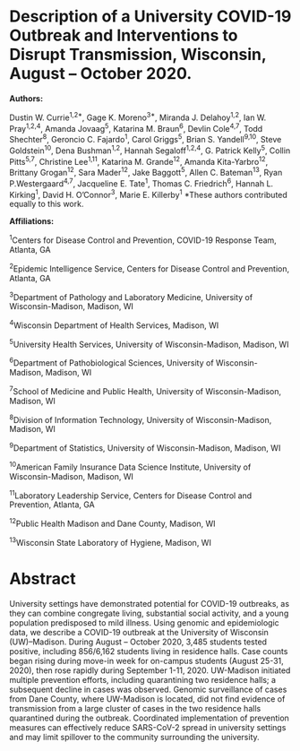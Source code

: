 # Description of a University COVID-19 Outbreak and Interventions to Disrupt Transmission, Wisconsin, August – October 2020.
**Authors:**

Dustin W. Currie<sup>1,2*</sup>, Gage K. Moreno<sup>3*</sup>, Miranda J. Delahoy<sup>1,2</sup>, Ian W. Pray<sup>1,2,4</sup>, Amanda Jovaag<sup>5</sup>, Katarina M. Braun<sup>6</sup>, Devlin Cole<sup>4,7</sup>, Todd Shechter<sup>8</sup>, Geroncio C. Fajardo<sup>1</sup>, Carol Griggs<sup>5</sup>, Brian S. Yandell<sup>9,10</sup>, Steve Goldstein<sup>10</sup>, Dena Bushman<sup>1,2</sup>, Hannah Segaloff<sup>1,2,4</sup>, G. Patrick Kelly<sup>5</sup>, Collin Pitts<sup>5,7</sup>, Christine Lee<sup>1,11</sup>, Katarina M. Grande<sup>12</sup>, Amanda Kita-Yarbro<sup>12</sup>, Brittany Grogan<sup>12</sup>, Sara Mader<sup>12</sup>, Jake Baggott<sup>5</sup>, Allen C. Bateman<sup>13</sup>, Ryan P.Westergaard<sup>4,7</sup>, Jacqueline E. Tate<sup>1</sup>, Thomas C. Friedrich<sup>6</sup>, Hannah L. Kirking<sup>1</sup>, David H. O’Connor<sup>3</sup>, Marie E. Killerby<sup>1</sup>
\*These authors contributed equally to this work.

**Affiliations:**

<sup>1</sup>Centers for Disease Control and Prevention, COVID-19 Response Team, Atlanta, GA

<sup>2</sup>Epidemic Intelligence Service, Centers for Disease Control and Prevention, Atlanta, GA

<sup>3</sup>Department of Pathology and Laboratory Medicine, University of Wisconsin-Madison, Madison, WI

<sup>4</sup>Wisconsin Department of Health Services, Madison, WI 

<sup>5</sup>University Health Services, University of Wisconsin-Madison, Madison, WI

<sup>6</sup>Department of Pathobiological Sciences, University of Wisconsin-Madison, Madison, WI

<sup>7</sup>School of Medicine and Public Health, University of Wisconsin-Madison, Madison, WI

<sup>8</sup>Division of Information Technology, University of Wisconsin-Madison, Madison, WI

<sup>9</sup>Department of Statistics, University of Wisconsin-Madison, Madison, WI

<sup>10</sup>American Family Insurance Data Science Institute, University of Wisconsin-Madison, Madison, WI

<sup>11</sup>Laboratory Leadership Service, Centers for Disease Control and Prevention, Atlanta, GA

<sup>12</sup>Public Health Madison and Dane County, Madison, WI

<sup>13</sup>Wisconsin State Laboratory of Hygiene, Madison, WI

# Abstract
University settings have demonstrated potential for COVID-19 outbreaks, as they can combine congregate living, substantial social activity, and a young population predisposed to mild illness. Using genomic and epidemiologic data, we describe a COVID-19 outbreak at the University of Wisconsin (UW)–Madison. During August – October 2020, 3,485 students tested positive, including 856/6,162 students living in residence halls. Case counts began rising during move-in week for on-campus students (August 25-31, 2020), then rose rapidly during September 1-11, 2020.   UW-Madison initiated multiple prevention efforts, including quarantining two residence halls; a subsequent decline in cases was observed. Genomic surveillance of cases from Dane County, where UW-Madison is located, did not find evidence of transmission from a large cluster of cases in the two residence halls quarantined during the outbreak. Coordinated implementation of prevention measures can effectively reduce SARS-CoV-2 spread in university settings and may limit spillover to the community surrounding the university. 
